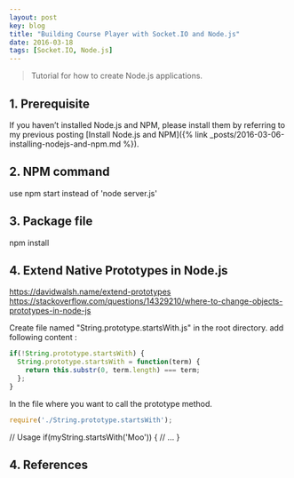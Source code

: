 ```yaml
---
layout: post
key: blog
title: "Building Course Player with Socket.IO and Node.js"
date: 2016-03-18
tags: [Socket.IO, Node.js]
---
```


> Tutorial for how to create Node.js applications.

## 1. Prerequisite
If you haven’t installed Node.js and NPM, please install them by referring to my previous posting [Install Node.js and NPM]({% link _posts/2016-03-06-installing-nodejs-and-npm.md %}).

## 2. NPM command
use npm start instead of 'node server.js'

## 3. Package file
npm install

## 4. Extend Native Prototypes in Node.js
https://davidwalsh.name/extend-prototypes
https://stackoverflow.com/questions/14329210/where-to-change-objects-prototypes-in-node-js

Create file named "String.prototype.startsWith.js" in the root directory.
add following content :
```javascript
if(!String.prototype.startsWith) {
  String.prototype.startsWith = function(term) {
    return this.substr(0, term.length) === term;
  };
}
```
In the file where you want to call the prototype method.
```javascript
require('./String.prototype.startsWith');
```

// Usage
if(myString.startsWith('Moo')) {
  // ...
}



## 4. References
